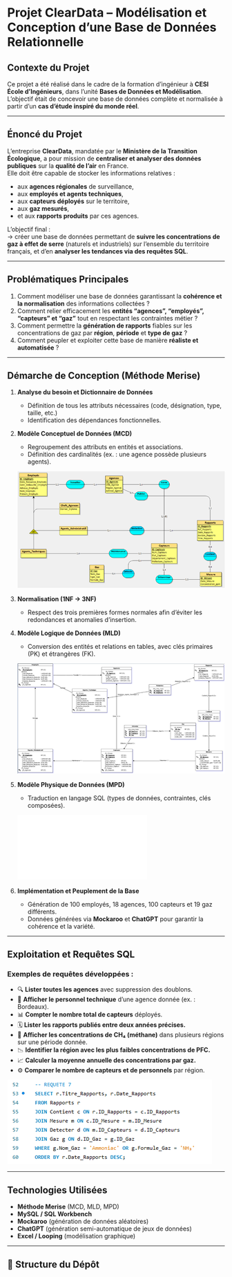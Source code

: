 # Projet ClearData – Modélisation et Conception d’une Base de Données Relationnelle

## Contexte du Projet

Ce projet a été réalisé dans le cadre de la formation d’ingénieur à **CESI École d’Ingénieurs**, dans l’unité **Bases de Données et Modélisation**.  
L’objectif était de concevoir une base de données complète et normalisée à partir d’un **cas d’étude inspiré du monde réel**.

---

## Énoncé du Projet

L’entreprise **ClearData**, mandatée par le **Ministère de la Transition Écologique**, a pour mission de **centraliser et analyser des données publiques** sur la **qualité de l’air** en France.  
Elle doit être capable de stocker les informations relatives :
- aux **agences régionales** de surveillance,  
- aux **employés et agents techniques**,  
- aux **capteurs déployés** sur le territoire,  
- aux **gaz mesurés**,  
- et aux **rapports produits** par ces agences.

L’objectif final :  
-> créer une base de données permettant de **suivre les concentrations de gaz à effet de serre** (naturels et industriels) sur l’ensemble du territoire français, et d’en **analyser les tendances via des requêtes SQL**.

---

## Problématiques Principales

1. Comment modéliser une base de données garantissant la **cohérence et la normalisation** des informations collectées ?  
2. Comment relier efficacement les **entités “agences”, “employés”, “capteurs” et “gaz”** tout en respectant les contraintes métier ?  
3. Comment permettre la **génération de rapports** fiables sur les concentrations de gaz par **région**, **période** et **type de gaz** ?  
4. Comment peupler et exploiter cette base de manière **réaliste et automatisée** ?

---

## Démarche de Conception (Méthode Merise)

1. **Analyse du besoin et Dictionnaire de Données**  
   - Définition de tous les attributs nécessaires (code, désignation, type, taille, etc.)  
   - Identification des dépendances fonctionnelles.

2. **Modèle Conceptuel de Données (MCD)**  
   - Regroupement des attributs en entités et associations.  
   - Définition des cardinalités (ex. : une agence possède plusieurs agents).  

   ![Modèle Conceptuel de Données](./images/mcd_cleardata.png)

3. **Normalisation (1NF → 3NF)**  
   - Respect des trois premières formes normales afin d’éviter les redondances et anomalies d’insertion.

4. **Modèle Logique de Données (MLD)**  
   - Conversion des entités et relations en tables, avec clés primaires (PK) et étrangères (FK).  

   ![Modèle Logique de Données](./images/mld_cleardata.png)

5. **Modèle Physique de Données (MPD)**  
   - Traduction en langage SQL (types de données, contraintes, clés composées).  

   ![Modèle Physique de Données](./mpd.sql)

6. **Implémentation et Peuplement de la Base**  
   - Génération de 100 employés, 18 agences, 100 capteurs et 19 gaz différents.  
   - Données générées via **Mockaroo** et **ChatGPT** pour garantir la cohérence et la variété.  

---

## Exploitation et Requêtes SQL

### Exemples de requêtes développées :
- 🔍 **Lister toutes les agences** avec suppression des doublons.  
- 👷 **Afficher le personnel technique** d’une agence donnée (ex. : Bordeaux).  
- 📊 **Compter le nombre total de capteurs** déployés.  
- 🗓️ **Lister les rapports publiés entre deux années précises.**  
- 💨 **Afficher les concentrations de CH₄ (méthane)** dans plusieurs régions sur une période donnée.  
- 📉 **Identifier la région avec les plus faibles concentrations de PFC.**  
- 📈 **Calculer la moyenne annuelle des concentrations par gaz.**  
- ⚙️ **Comparer le nombre de capteurs et de personnels** par région.  

![Exemple de requête SQL](./images/sql_query.png)

---

## Technologies Utilisées

- **Méthode Merise** (MCD, MLD, MPD)  
- **MySQL / SQL Workbench**  
- **Mockaroo** (génération de données aléatoires)  
- **ChatGPT** (génération semi-automatique de jeux de données)  
- **Excel / Looping** (modélisation graphique)  

---

## 📂 Structure du Dépôt

